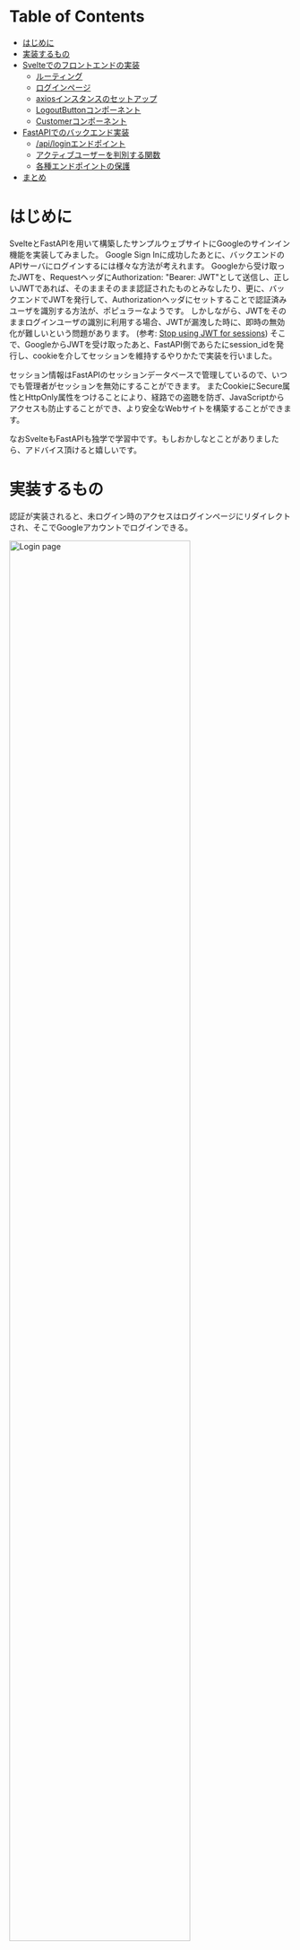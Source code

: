Table of Contents
=================

* [はじめに](#はじめに)
* [実装するもの](#実装するもの)
* [Svelteでのフロントエンドの実装](#svelteでのフロントエンドの実装)
   * [ルーティング](#ルーティング)
   * [ログインページ](#ログインページ)
   * [axiosインスタンスのセットアップ](#axiosインスタンスのセットアップ)
   * [LogoutButtonコンポーネント](#logoutbuttonコンポーネント)
   * [Customerコンポーネント](#customerコンポーネント)
* [FastAPIでのバックエンド実装](#fastapiでのバックエンド実装)
   * [/api/loginエンドポイント](#apiloginエンドポイント)
   * [アクティブユーザーを判別する関数](#アクティブユーザーを判別する関数)
   * [各種エンドポイントの保護](#各種エンドポイントの保護)
* [まとめ](#まとめ)

# はじめに

SvelteとFastAPIを用いて構築したサンプルウェブサイトにGoogleのサインイン機能を実装してみました。
Google Sign Inに成功したあとに、バックエンドのAPIサーバにログインするには様々な方法が考えれます。
Googleから受け取ったJWTを、RequestヘッダにAuthorization: "Bearer: JWT"として送信し、正しいJWTであれば、そのままそのまま認証されたものとみなしたり、更に、バックエンドでJWTを発行して、Authorizationヘッダにセットすることで認証済みユーザを識別する方法が、ポピュラーなようです。
しかしながら、JWTをそのままログインユーザの識別に利用する場合、JWTが漏洩した時に、即時の無効化が難しいという問題があります。
(参考: [Stop using JWT for sessions](http://cryto.net/~joepie91/blog/2016/06/13/stop-using-jwt-for-sessions/))
そこで、GoogleからJWTを受け取ったあと、FastAPI側であらたにsession_idを発行し、cookieを介してセッションを維持するやりかたで実装を行いました。

セッション情報はFastAPIのセッションデータベースで管理しているので、いつでも管理者がセッションを無効にすることができます。
またCookieにSecure属性とHttpOnly属性をつけることにより、経路での盗聴を防ぎ、JavaScriptからアクセスも防止することができ、より安全なWebサイトを構築することができます。

なおSvelteもFastAPIも独学で学習中です。もしおかしなとことがありましたら、アドバイス頂けると嬉しいです。

# 実装するもの

認証が実装されると、未ログイン時のアクセスはログインページにリダイレクトされ、そこでGoogleアカウントでログインできる。

<a href="https://raw.githubusercontent.com/ktaka-ccmp/react-api-oauth2-example/master/images/AuthLogin3-2.png"
target="_blank">
<img src="https://raw.githubusercontent.com/ktaka-ccmp/react-api-oauth2-example/master/images/AuthLogin3-2.png"
width="80%" alt="Login page" title="Login page">
</a>

Customerページは、認証に成功した場合にのみ表示することができます。

<a href="https://raw.githubusercontent.com/ktaka-ccmp/react-api-oauth2-example/blob/master/images/AuthCustomer.png" target="_blank">
<img src="https://raw.githubusercontent.com/ktaka-ccmp/react-api-oauth2-example/blob/master/images/AuthCustomer.png" width="80%" alt="Customer page for authenticated users" title="Customer page for authenticated users">
</a>

FastAPIではSwagger UIによるドキュメントページが自動生成されます。

<a href="https://raw.githubusercontent.com/ktaka-ccmp/react-api-oauth2-example/blob/master/images/fastapi01.png" target="_blank">
<img src="https://raw.githubusercontent.com/ktaka-ccmp/react-api-oauth2-example/blob/master/images/fastapi01.png" width="80%" alt="FastAPI OpenAPI doc page" title="FastAPI OpenAPI doc page">
</a>

# Svelteでのフロントエンドの実装

Svelteをフロントエンドを実装します。バックエンドからcustomerデータを取得しテーブル表示するページに、Google OAuth2を利用した認証機能を実装します。

Google Sign Inに成功し、取得したJWTをバックエンドのAPIサーバに送信します。
バックエンド側は、JWTをベリファイしユーザーアカウントを作成し、session_idをcookieにセットしてレスポンスを返信します。
これ以降、バックエンドにリクエストを送る際には、常にcookieにsession_idをセットして、リクエストを送信します。

実装したコードは以下のレポジトリにあります。
* https://github.com/ktaka-ccmp/react-api-oauth2-example/tree/master/google-oauth/frontend-svelte

ログイン機能の実装ポイントについて以下に説明します。

## ルーティング

* svelete-routingを利用します。
* **/customer**はCustomerコンポーネントを表示します。
* **/login**はLoginPageコンポーネントを表示します。

App.svelte
```
<script>
  import { Router, Link, Route } from "svelte-routing";
  import Top from "./components/Top.svelte";
  import Customer from "./components/Customer.svelte";
  import NoMatch from "./components/NoMatch.svelte";
  import LoginPage from "./components/LoginPage.svelte";

  export let url = "";
</script>

<div class="container-sm">
  <Router {url}>
    <nav>
      <table class="table-borderless table-responsive">
        <tbody>
          <tr><td><Link to="/">Top</Link></td></tr>
          <tr><td><Link to="/customer">Customer</Link></td></tr>
        </tbody>
      </table>
    </nav>

    <div>
      <Route path="/"><Top /></Route>
      <Route path="/customer"><Customer /></Route>
      <Route path="/login"><LoginPage /></Route>
      <Route path="*"><NoMatch /></Route>
    </div>
  </Router>
</div>
```

## ログインページ

* GoogleのSign Inボタンを表示します。
* OneTapインターフェースも表示します。
* GoogleでSign In後に、コールバックファンクションbackendAuthを呼び出します。
* backendAuthで、Google Sign Inで得られたレスポンスをhttp://localhost/api/login に送信します。レスポンスにはJWTトークンが含まれます。
* バックエンドでのログインが成功した場合、**/login** の直前にいたページにリダイレクトします。
* バックエンドでのログインに失敗した場合、後述のapiAxios.interceptorのエラー処理が行われます。すなわち、もう一度**/login** ページにリダイレクトされます。

LoginPage.svelte
```
<script>
  import { onMount } from "svelte";
  import { apiAxios } from "../lib/apiAxios";
  import { useLocation, navigate } from "svelte-routing";

  let location = useLocation();
  let origin = $location.state?.from;

  const backendAuth = (response) => {
    const data = JSON.stringify(response, null, 2);

    apiAxios
      .post(`/api/login/`, data)
      .then((res) => {
        navigate(origin, { replace: true });
      });
  };

  onMount(() => {

    google.accounts.id.initialize({
      /* global google */
      client_id: import.meta.env.VITE_APP_GOOGLE_OAUTH2_CLIENT_ID,
      callback: (r) => backendAuth(r),
      ux_mode: "popup",
    });

    google.accounts.id.renderButton(document.getElementById("signInDiv"), {
      theme: "filled_blue",
      size: "large",
      shape: "circle",
    });

    google.accounts.id.prompt();
  });
</script>

<main>
  <h2>Login page</h2>
  <div id="signInDiv"></div>
</main>
```

## axiosインスタンスのセットアップ

* **withCredentials: true**をセットすることにより、axiosはcookieを送信するようになります。
* axiosのinterceptorsで、error処理を行います。バックエンドから**401 Unauthorized**、**403 Forbidden** が返ってきた場合、/loginへリダイレクトします。

apiAxios.js
```
import axios from "axios";
import { navigate } from "svelte-routing";

export const apiAxios = axios.create({
  baseURL: `${import.meta.env.VITE_APP_API_SERVER}`,
  withCredentials: true,
});

apiAxios.interceptors.response.use(
  (response) => {
    return response;
  },
  (error) => {
    if (error.response.status === 401 || error.response.status === 403) {
        console.log(
        "apiAxios failed. Redirecting to /login... from",
        location.pathname
      );
      navigate("/login", { state: { from: location.pathname }, replace: true });
    }
    return Promise.reject(error);
  }
);
```

## LogoutButtonコンポーネント

* Logoutボタンを表示するコンポーネントです。
* onMount時に、バックエンドサーバにアクセスし、ログインしているユーザーのユーザー情報を取得します。
* cookieにsession_idが無い場合、すなわち未ログインの場合にはユーザー情報に失敗し、apiAxios.interceptorのエラー処理により、**/login** ページにリダイレクトされます。

```
<script>
  import { onMount } from "svelte";
  import { apiAxios } from "../lib/apiAxios.js";

  let user;

  onMount(() => {
    console.log("Logout Component Mounted");
    getUser();
  });

  const handleLogout = () => {
    user = null;
    apiAxios
      .get(`/api/logout/`)
      .then((res) => {
        console.log("backendLogout", res);
        getUser();
      })
      .catch((error) => console.log("Logout failed: ", error));
  };

  const getUser = () => {
    apiAxios
      .get(`/api/user/`)
      .then((res) => {
        user = res.data;
        console.log("getUser: user:", user);
      })
      .catch((error) => console.log("getUser faild: ", error.response));
  };

  const onLogout = handleLogout;
</script>

<div>
  Authenticated as {user?.username} &nbsp;
  <button type="button" on:click={onLogout}>Sign Out</button>
</div>
```

## Customerコンポーネント

* バックエンドサーバからデータを取得し、テーブル表示するコンポーネント。
* **LogoutButton** コンポーネントがページ内に配置されているので、未ログインの場合には、**/login** ページにリダイレクトされる。

```
<script>
  import { onMount } from "svelte";
  import { apiAxios } from "../lib/apiAxios";
  import LogoutButton from "./LogoutButton.svelte";

  let customers = [];

  const getCustomers = async () => {
    await apiAxios
      .get(`/api/customer/`)
      .then((res) => {
        customers = res.data.results;
      })
      .catch((error) => {
        console.log(error);
      });
  };

  onMount(async () => {
    getCustomers();
  });
</script>

<LogoutButton />

<h2>This is Customer.</h2>

{#await customers}
  <p>Loading ...</p>
{:then customers}
  <div class="table-responsive">
    <table class="table table-bordered table-hover table-striped">
      <thead class="table-light">
        <tr>
          <th>id</th>
          <th>name</th>
          <th>email</th>
        </tr>
      </thead>
      <tbody>
        {#each customers as cs}
          <tr>
            <td>{cs.id}</td>
            <td>{cs.name}</td>
            <td>{cs.email}</td>
          </tr>
        {/each}
      </tbody>
    </table>
  </div>
{/await}
```

# FastAPIでのバックエンド実装

FastAPIを使用して、バックエンドのAPIサーバを実装します。
フロントエンドから受け取ったJWTのVerifyに成功した場合、ログインユーザーのsession_idを発行しセッションデータベースに登録します。
作成したsession_idをcookieにセットし、レスポンスを送信します。
受け取ったJWTに対応するユーザーがデータベースに存在しない場合、あらたにユーザーを作成します。

認証で保護されたエンドポイントへのリクエストを受け取った場合、cookieにセットされたsession_idとセッションデータベースを照合し、有効なセッション情報が存在している場合のみ、要求されたデータを返信します。

実装したコードは以下のレポジトリにあります。
* https://github.com/ktaka-ccmp/react-api-oauth2-example/tree/master/google-oauth/backend-fastapi

ログイン機能の実装ポイントについて以下に説明します。

## /api/loginエンドポイント

* フロントエンドからJWTを受け取り、[verify](https://github.com/googleapis/google-auth-library-python/blob/main/google/oauth2/id_token.py#L107)します。verifyにはgoogleのエンドポイントから取得した公開証明書を使います。
* verifyに成功すると、JWT内のemailアドレスを用いusername="emailアドレス"、email="emailアドレス"として、ユーザーデータベースにユーザーを登録します。
* 作成したユーザーの情報と新に作成したsession_idをセッションデータベースに登録します。
* cookieにsession_idをセットし、レスポンスを返します。

auth/auth.py
```
async def VerifyToken(jwt: str):
    try:
        idinfo = id_token.verify_oauth2_token(
            jwt,
            requests.Request(),
            settings.google_oauth2_client_id)
    except ValueError:
        print("Error: Failed to validate JWT token with GOOGLE_OAUTH2_CLIENT_ID=" + settings.google_oauth2_client_id +".")
        return None

    print("idinfo: ", idinfo)
    return idinfo

@router.post("/login")
async def login(request: Request, response: Response, ds: Session = Depends(get_db), cs: Session = Depends(get_cache)):
    body = await request.body()
    jwt = json.loads(body)["credential"]
    if jwt == None:
        return  Response("Error: No JWT found")
    print("JWT token: " + jwt)

    idinfo = await VerifyToken(jwt)
    if not idinfo:
        print("Error: Failed to validate JWT token")
        return  Response("Error: Failed to validate JWT token")

    user = await GetOrCreateUser(idinfo, ds)

    if user:
        user_dict = get_user_by_name(user.name, ds)
        if not user_dict:
            raise HTTPException(status_code=HTTP_500_INTERNAL_SERVER_ERROR, detail="Error: User not exist in User table in DB.")
        user = UserBase(**user_dict)
        session_id = create_session(user, cs)
        response.set_cookie(
            key="session_id",
            value=session_id,
            httponly=True,
            max_age=1800,
            expires=1800,
        )
    else:
        return Response("Error: Auth failed")
    return {"Authenticated_as": user.name}
```

## アクティブユーザーを判別する関数

* FastAPIが受け取ったリクエストのCookieからsession_idを取り出し、セッションデータベース内のエントリと一致すればログイン済みとみなす。
* **get_current_active_user** で、disabledのフラグが立っていないか判別している。
* **get_admin_user** で、adminのフラグが立っているかどうか判別している。

auth/auth.py
```
async def get_current_user(ds: Session = Depends(get_db), cs: Session = Depends(get_cache), session_id: str = Depends(oauth2_scheme)):
    if not session_id:
        return None

    session = get_session_by_session_id(session_id, cs)
    if not session:
        return None

    username = session["name"]
    user_dict = get_user_by_name(username, ds)
    user=UserBase(**user_dict)

    if not user:
        raise HTTPException(
            status_code=status.HTTP_401_UNAUTHORIZED,
            detail="Invalid authentication credentials",
        )
    return user

async def get_current_active_user(current_user: User = Depends(get_current_user)):
    if not current_user:
        raise HTTPException(status_code=HTTP_401_UNAUTHORIZED, detail="NotAuthenticated")
    if current_user.disabled:
        raise HTTPException(status_code=HTTP_403_FORBIDDEN, detail="Inactive user")
    return current_user

async def get_admin_user(current_user: User = Depends(get_current_active_user)):
    print("CurrentUser: ", current_user)
    if not current_user.admin:
        raise HTTPException(status_code=HTTP_403_FORBIDDEN, detail="Admin Privilege Required")
    return current_user
```

## 各種エンドポイントの保護

* Depends(get_current_active_user) により、**(/api)/user/** エンドポイントはログインユーザーのみがアクセスできる。

auth/auth.py
```
@router.get("/user/")
async def get_user(user: UserBase = Depends(get_current_active_user)):
    return {"username": user.name, "email": user.email,}
```

* **customer/customer.py** で定義されたルートは**dependencies=[Depends(auth.auth.get_current_active_user)]** により、認証済みユーザーのみがアクセスできる。
* **admin/user.py** で定義されたルートは**dependencies=[Depends(auth.auth.get_admin_user)]** により、Adminユーザーのみがアクセスできる。

main.py
```
import admin.debug, admin.user, auth.auth, auth.debug
import customer.customer

app = FastAPI()

app.include_router(
    customer.customer.router,
    prefix="/api",
    tags=["CustomerForAuthenticatedUser"],
    dependencies=[Depends(auth.auth.get_current_active_user)],
)

app.include_router(
    admin.user.router,
    prefix="/api",
    tags=["AdminOnly"],
    dependencies=[Depends(auth.auth.get_admin_user)],
)
```

# まとめ

SvelteとFastAPIを用いて構築したサンプルウェブサイトにGoogleのサインイン機能を実装してみました。
、GoogleからJWTを受け取ったあと、FastAPI側であらたにsession_idを発行し、cookieを介してセッションを維持するやりかたで実装を行いました。
セッション情報はFastAPIのセッションデータベースで管理しているので、いつでも管理者がセッションを無効にすることができます。
またCookieにSecure属性とHttpOnly属性をつけることにより、経路での盗聴を防ぎ、JavaScriptからアクセスも防止することができ、より安全なWebサイトを構築することができます。
